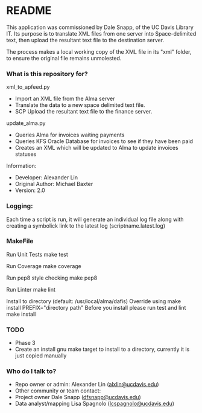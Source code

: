 # README #

This application was commissioned by Dale Snapp, of the UC Davis Library IT.  Its purpose is to translate XML files from one server into Space-delimited text, then upload the resultant text file to the destination server.

The process makes a local working copy of the XML file in its "xml" folder, to ensure the original file remains unmolested.

### What is this repository for? ###

xml_to_apfeed.py
* Import an XML file from the Alma server
* Translate the data to a new space delimited text file.
* SCP Upload the resultant text file to the finance server.

update_alma.py
* Queries Alma for invoices waiting payments
* Queries KFS Oracle Database for invoices to see if they have been paid
* Creates an XML which will be updated to Alma to update invoices statuses

Information:
* Developer: Alexander Lin
* Original Author: Michael Baxter
* Version: 2.0


### Logging: ###
Each time a script is run, it will generate an individual log file along with creating a symbolick link to the latest log (scriptname.latest.log)

### MakeFile ###
Run Unit Tests
    make test

Run Coverage
    make coverage

Run pep8 style checking
    make pep8

Run Linter
    make lint

Install to directory (default: /usr/local/alma/dafis)
Override using make install PREFIX="directory path"
Before you install please run test and lint
    make install

### TODO ###
* Phase 3
* Create an install gnu make target to install to a directory, currently it is just copied manually


### Who do I talk to? ###

* Repo owner or admin: Alexander Lin (alxlin@ucdavis.edu)
* Other community or team contact:
* Project owner Dale Snapp (dfsnapp@ucdavis.edu)
* Data analyst/mapping Lisa Spagnolo (lcspagnolo@ucdavis.edu)
